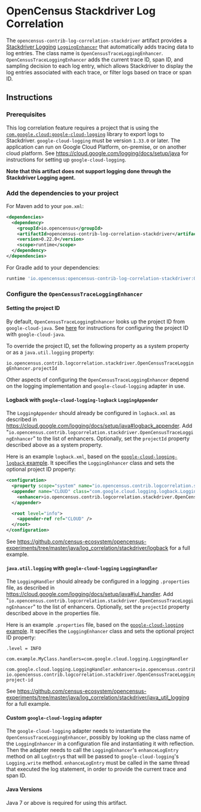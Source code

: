 # OpenCensus Stackdriver Log Correlation

The `opencensus-contrib-log-correlation-stackdriver` artifact provides a
[Stackdriver Logging](https://cloud.google.com/logging/)
[`LoggingEnhancer`](http://googlecloudplatform.github.io/google-cloud-java/google-cloud-clients/apidocs/com/google/cloud/logging/LoggingEnhancer.html)
that automatically adds tracing data to log entries. The class name is
`OpenCensusTraceLoggingEnhancer`. `OpenCensusTraceLoggingEnhancer` adds the current trace ID, span
ID, and sampling decision to each log entry, which allows Stackdriver to display the log entries
associated with each trace, or filter logs based on trace or span ID.

## Instructions

### Prerequisites

This log correlation feature requires a project that is using the
[`com.google.cloud:google-cloud-logging`](https://github.com/GoogleCloudPlatform/google-cloud-java/tree/master/google-cloud-clients/google-cloud-logging)
library to export logs to Stackdriver. `google-cloud-logging` must be version `1.33.0` or later.
The application can run on Google Cloud Platform, on-premise, or on
another cloud platform. See https://cloud.google.com/logging/docs/setup/java for instructions for
setting up `google-cloud-logging`.

**Note that this artifact does not support logging done through the Stackdriver Logging agent.**

### Add the dependencies to your project

For Maven add to your `pom.xml`:
```xml
<dependencies>
  <dependency>
    <groupId>io.opencensus</groupId>
    <artifactId>opencensus-contrib-log-correlation-stackdriver</artifactId>
    <version>0.22.0</version>
    <scope>runtime</scope>
  </dependency>
</dependencies>
```

For Gradle add to your dependencies:
```groovy
runtime 'io.opencensus:opencensus-contrib-log-correlation-stackdriver:0.22.0'
```

### Configure the `OpenCensusTraceLoggingEnhancer`

#### Setting the project ID

By default, `OpenCensusTraceLoggingEnhancer` looks up the project ID from `google-cloud-java`. See
[here](https://github.com/GoogleCloudPlatform/google-cloud-java#specifying-a-project-id) for
instructions for configuring the project ID with `google-cloud-java`.

To override the project ID, set the following property as a system property or as a
`java.util.logging` property:

`io.opencensus.contrib.logcorrelation.stackdriver.OpenCensusTraceLoggingEnhancer.projectId`

Other aspects of configuring the `OpenCensusTraceLoggingEnhancer` depend on the logging
implementation and `google-cloud-logging` adapter in use.

#### Logback with `google-cloud-logging-logback` `LoggingAppender`

The `LoggingAppender` should already be configured in `logback.xml` as described in
https://cloud.google.com/logging/docs/setup/java#logback_appender. Add
"`io.opencensus.contrib.logcorrelation.stackdriver.OpenCensusTraceLoggingEnhancer`" to the list of
enhancers. Optionally, set the `projectId` property described above as a system property.

Here is an example `logback.xml`, based on the
[`google-cloud-logging-logback` example](https://github.com/GoogleCloudPlatform/java-docs-samples/blob/a2b04b20d81ee631439a9368fb99b44849519e28/logging/logback/src/main/resources/logback.xml).
It specifies the `LoggingEnhancer` class and sets the optional project ID property:

```xml
<configuration>
  <property scope="system" name="io.opencensus.contrib.logcorrelation.stackdriver.OpenCensusTraceLoggingEnhancer.projectId" value="my-project-id" />
  <appender name="CLOUD" class="com.google.cloud.logging.logback.LoggingAppender">
    <enhancer>io.opencensus.contrib.logcorrelation.stackdriver.OpenCensusTraceLoggingEnhancer</enhancer>
  </appender>

  <root level="info">
    <appender-ref ref="CLOUD" />
  </root>
</configuration>
```

See
https://github.com/census-ecosystem/opencensus-experiments/tree/master/java/log_correlation/stackdriver/logback
for a full example.

#### `java.util.logging` with `google-cloud-logging` `LoggingHandler`

The `LoggingHandler` should already be configured in a logging `.properties` file, as described in
https://cloud.google.com/logging/docs/setup/java#jul_handler. Add
"`io.opencensus.contrib.logcorrelation.stackdriver.OpenCensusTraceLoggingEnhancer`" to the list of
enhancers. Optionally, set the `projectId` property described above in the properties file.

Here is an example `.properties` file, based on the
[`google-cloud-logging` example](https://github.com/GoogleCloudPlatform/java-docs-samples/blob/a2b04b20d81ee631439a9368fb99b44849519e28/logging/jul/src/main/resources/logging.properties).
It specifies the `LoggingEnhancer` class and sets the optional project ID property:

```properties
.level = INFO

com.example.MyClass.handlers=com.google.cloud.logging.LoggingHandler

com.google.cloud.logging.LoggingHandler.enhancers=io.opencensus.contrib.logcorrelation.stackdriver.OpenCensusTraceLoggingEnhancer
io.opencensus.contrib.logcorrelation.stackdriver.OpenCensusTraceLoggingEnhancer.projectId=my-project-id
```

See
https://github.com/census-ecosystem/opencensus-experiments/tree/master/java/log_correlation/stackdriver/java_util_logging
for a full example.

#### Custom `google-cloud-logging` adapter

The `google-cloud-logging` adapter needs to instantiate the `OpenCensusTraceLoggingEnhancer`,
possibly by looking up the class name of the `LoggingEnhancer` in a configuration file and
instantiating it with reflection. Then the adapter needs to call the `LoggingEnhancer`'s
`enhanceLogEntry` method on all `LogEntry`s that will be passed to `google-cloud-logging`'s
`Logging.write` method. `enhanceLogEntry` must be called in the same thread that executed the log
statement, in order to provide the current trace and span ID.

#### Java Versions

Java 7 or above is required for using this artifact.
